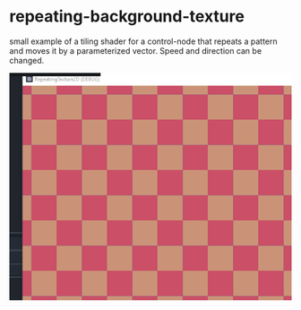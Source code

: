 # repeating-background-texture

small example of a tiling shader for a control-node that repeats a pattern and moves it by a parameterized vector. Speed and direction can be changed. 

![example](./example.gif)
